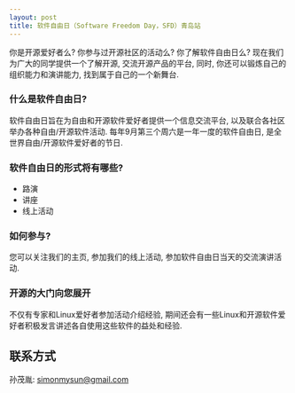 ```yaml
---
layout: post
title: 软件自由日（Software Freedom Day，SFD）青岛站
---
```


你是开源爱好者么? 你参与过开源社区的活动么? 你了解软件自由日么?  现在我们为广大的同学提供一个了解开源, 交流开源产品的平台, 同时, 你还可以锻炼自己的组织能力和演讲能力, 找到属于自己的一个新舞台.

### 什么是软件自由日?
软件自由日旨在为自由和开源软件爱好者提供一个信息交流平台, 以及联合各社区举办各种自由/开源软件活动. 每年9月第三个周六是一年一度的软件自由日, 是全世界自由/开源软件爱好者的节日.

### 软件自由日的形式将有哪些?
+ 路演
+ 讲座
+ 线上活动


### 如何参与?
您可以关注我们的主页, 参加我们的线上活动, 参加软件自由日当天的交流演讲活动.

### 开源的大门向您展开
不仅有专家和Linux爱好者参加活动介绍经验, 期间还会有一些Linux和开源软件爱好者积极发言讲述各自使用这些软件的益处和经验.

## 联系方式
孙茂胤: [simonmysun@gmail.com](mailto:simonmysun@gmail.com)
